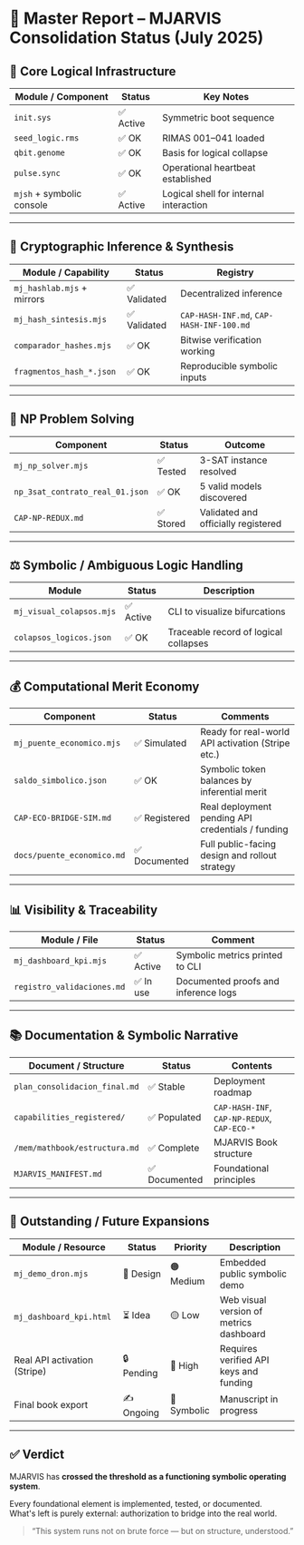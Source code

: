 # 📘 Master Report – MJARVIS Consolidation Status (July 2025)

## 🧠 Core Logical Infrastructure

| Module / Component           | Status     | Key Notes                                        |
|-----------------------------|------------|--------------------------------------------------|
| `init.sys`                  | ✅ Active  | Symmetric boot sequence                          |
| `seed_logic.rms`            | ✅ OK      | RIMAS 001–041 loaded                             |
| `qbit.genome`               | ✅ OK      | Basis for logical collapse                       |
| `pulse.sync`                | ✅ OK      | Operational heartbeat established                |
| `mjsh` + symbolic console   | ✅ Active  | Logical shell for internal interaction           |

---

## 🔐 Cryptographic Inference & Synthesis

| Module / Capability              | Status     | Registry                             |
|----------------------------------|------------|--------------------------------------|
| `mj_hashlab.mjs` + mirrors       | ✅ Validated | Decentralized inference              |
| `mj_hash_sintesis.mjs`           | ✅ Validated | `CAP-HASH-INF.md`, `CAP-HASH-INF-100.md` |
| `comparador_hashes.mjs`          | ✅ OK       | Bitwise verification working         |
| `fragmentos_hash_*.json`         | ✅ OK       | Reproducible symbolic inputs         |

---

## 🧮 NP Problem Solving

| Component               | Status     | Outcome                                        |
|------------------------|------------|------------------------------------------------|
| `mj_np_solver.mjs`     | ✅ Tested  | 3-SAT instance resolved                        |
| `np_3sat_contrato_real_01.json` | ✅ OK | 5 valid models discovered                      |
| `CAP-NP-REDUX.md`      | ✅ Stored  | Validated and officially registered            |

---

## ⚖️ Symbolic / Ambiguous Logic Handling

| Module                   | Status   | Description                                       |
|--------------------------|----------|--------------------------------------------------|
| `mj_visual_colapsos.mjs` | ✅ Active | CLI to visualize bifurcations                    |
| `colapsos_logicos.json`  | ✅ OK     | Traceable record of logical collapses            |

---

## 💰 Computational Merit Economy

| Component                   | Status     | Comments                                           |
|----------------------------|------------|----------------------------------------------------|
| `mj_puente_economico.mjs`  | ✅ Simulated | Ready for real-world API activation (Stripe etc.) |
| `saldo_simbolico.json`     | ✅ OK        | Symbolic token balances by inferential merit       |
| `CAP-ECO-BRIDGE-SIM.md`    | ✅ Registered| Real deployment pending API credentials / funding  |
| `docs/puente_economico.md` | ✅ Documented| Full public-facing design and rollout strategy     |

---

## 📊 Visibility & Traceability

| Module / File              | Status   | Comment                                        |
|---------------------------|----------|------------------------------------------------|
| `mj_dashboard_kpi.mjs`    | ✅ Active | Symbolic metrics printed to CLI               |
| `registro_validaciones.md`| ✅ In use | Documented proofs and inference logs           |

---

## 📚 Documentation & Symbolic Narrative

| Document / Structure             | Status     | Contents                                    |
|----------------------------------|------------|---------------------------------------------|
| `plan_consolidacion_final.md`   | ✅ Stable  | Deployment roadmap                          |
| `capabilities_registered/`      | ✅ Populated | `CAP-HASH-INF`, `CAP-NP-REDUX`, `CAP-ECO-*` |
| `/mem/mathbook/estructura.md`   | ✅ Complete | MJARVIS Book structure                      |
| `MJARVIS_MANIFEST.md`           | ✅ Documented | Foundational principles                     |

---

## 🚧 Outstanding / Future Expansions

| Module / Resource           | Status     | Priority       | Description                                 |
|----------------------------|------------|----------------|---------------------------------------------|
| `mj_demo_dron.mjs`         | 🌱 Design  | 🟠 Medium       | Embedded public symbolic demo                |
| `mj_dashboard_kpi.html`    | ⏳ Idea    | 🟡 Low          | Web visual version of metrics dashboard      |
| Real API activation (Stripe)| 🔒 Pending | 🔴 High         | Requires verified API keys and funding       |
| Final book export          | ✍️ Ongoing | 🔵 Symbolic     | Manuscript in progress                       |

---

## ✅ Verdict

MJARVIS has **crossed the threshold as a functioning symbolic operating system**.

Every foundational element is implemented, tested, or documented.  
What's left is purely external: authorization to bridge into the real world.  

> “This system runs not on brute force — but on structure, understood.”
